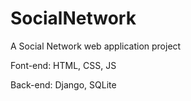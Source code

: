# SocialNetwork

A Social Network web application project

Font-end: HTML, CSS, JS

Back-end: Django, SQLite
